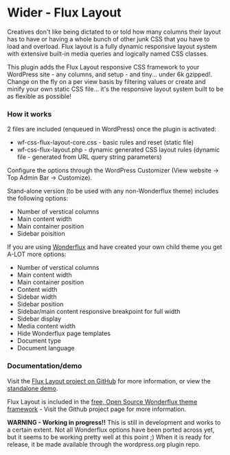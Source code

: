 # Wider - Flux Layout
Creatives don't like being dictated to or told how many columns their layout has to have or having a whole bunch of other junk CSS that you have to load and overload. Flux layout is a fully dynamic responsive layout system with extensive built-in media queries and logically named CSS classes.

This plugin adds the Flux Layout responsive CSS framework to your WordPress site - any columns, and setup - and tiny... under 6k gzipped!. Change on the fly on a per view basis by filtering values or create and minify your own static CSS file... it's the responsive layout system built to be as flexible as possible!

### How it works

2 files are included (enqueued in WordPress) once the plugin is activated:
* wf-css-flux-layout-core.css - basic rules and reset (static file)
* wf-css-flux-layout.php - dynamic generated CSS layout rules (dynamic file - generated from URL query string parameters)

Configure the options through the WordPress Customizer (View website -> Top Admin Bar -> Customize).

Stand-alone version (to be used with any non-Wonderflux theme) includes the following options:
* Number of verstical columns
* Main content width
* Main container position
* Sidebar poisition

If you are using [Wonderflux](http://wonderflux.com) and have created your own child theme you get A-LOT more options:
* Number of verstical columns
* Main content width
* Main container position
* Content width
* Sidebar width
* Sidebar position
* Sidebar/main content responsive breakpoint for full width
* Sidebar display
* Media content width
* Hide Wonderflux page templates
* Document type
* Document language

### Documentation/demo

Visit the [Flux Layout project on GitHub](https://github.com/Jonnyauk/flux-layout) for more information, or view the [standalone demo](http://fluxlayout.com).

Flux Layout is included in the [free, Open Source Wonderflux theme framework](https://github.com/Jonnyauk/Wonderflux) - Visit the Github project page for more information.

**WARNING - Working in progress!!** This is still in development and works to a certain extent. Not all Wonderflux options have been ported across yet, but it seems to be working pretty well at this point ;) When it is ready for release, it be made available through the wordpress.org plugin repo.
